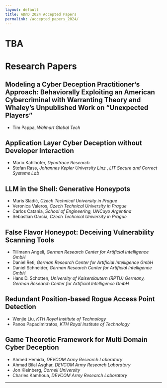 ```yaml
---
layout: default
title: ADnD 2024 Accepted Papers
permalink: /accepted_papers_2024/
---
```

# TBA

# Research Papers

## Modeling a Cyber Deception Practitioner’s Approach: Behaviorally Exploiting an American Cybercriminal with Warranting Theory and Whaley’s Unpublished Work on “Unexpected Players”
* Tim Pappa, _Walmart Global Tech_

## Application Layer Cyber Deception without Developer Interaction
* Mario Kahlhofer, _Dynatrace Research_
* Stefan Rass, _Johannes Kepler University Linz_ , _LIT Secure and Correct Systems Lab_

## LLM in the Shell: Generative Honeypots
* Muris Sladić, _Czech Technical University in Prague_
* Veronica Valeros, _Czech Technical University in Prague_
* Carlos Catania, _School of Engineering, UNCuyo Argentina_
* Sebastian García, _Czech Technical University in Prague_

## False Flavor Honeypot: Deceiving Vulnerability Scanning Tools
* Tillmann Angeli, _German Research Center for Artificial Intelligence GmbH_
* Daniel Reti, _German Research Center for Artificial Intelligence GmbH_
* Daniel Schneider, _German Research Center for Artificial Intelligence GmbH_
* Hans D. Schotten, _University of Kaiserslautern (RPTU) Germany, German Research Center for Artificial Intelligence GmbH_

## Redundant Position-based Rogue Access Point Detection
* Wenjie Liu, _KTH Royal Institute of Technology_
* Panos Papadimitratos, _KTH Royal Institute of Technology_

## Game Theoretic Framework for Multi Domain Cyber Deception
* Ahmed Hemida, _DEVCOM Army Research Laboratory_
* Ahmad Bilal Asghar, _DEVCOM Army Research Laboratory_
* Jon Kleinberg, _Cornell University_
* Charles Kamhoua, _DEVCOM Army Research Laboratory_

<!-- 
# Research Proposals

## Towards In-situ Psychological Profiling of Attackers Using Dynamically Generated Deception Environments – A Proof-of-Concept Proposal
* Jacob Quibell, _Cranfield University_

## Decision-Making Biases in Cybersecurity: Measuring the Impact of the Sunk Cost Fallacy to Delay Attacker Behavior
* Chelsea Johnson, _US Department of Defense_ -->



---



